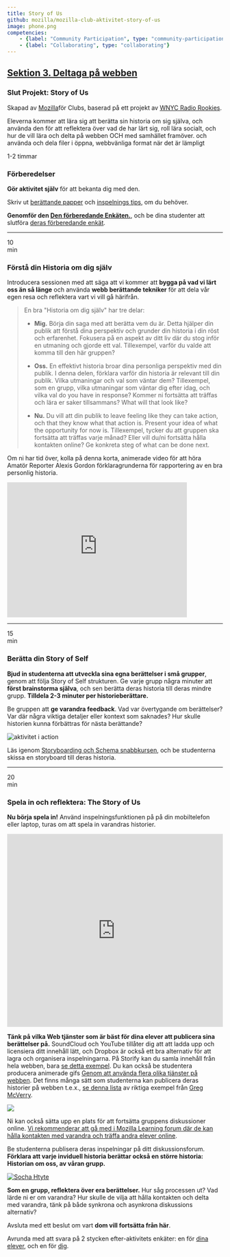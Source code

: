 ```yaml
---
title: Story of Us
github: mozilla/mozilla-club-aktivitet-story-of-us
image: phone.png
competencies:
    - {label: "Community Participation", type: "community-participation"}
    - {label: "Collaborating", type: "collaborating"}
---
```


## [Sektion 3. Deltaga på webben](http://mozilla.github.io/webmaker-curriculum/WebLiteracyBasics-I/)

### Slut Projekt: Story of Us

Skapad av [Mozilla](https://webmaker.org/mentor)för Clubs, baserad på ett projekt av [WNYC Radio Rookies](https://radiorookies.makes.org/thimble/diy-toolkit-how-to-report-your-own-story).

Eleverna kommer att lära sig att berätta sin historia om sig själva, och använda den för att reflektera över vad de har lärt sig, roll lära socialt, och hur de vill lära och delta på webben OCH med samhället framöver. och använda och dela filer i öppna, webbvänliga format när det är lämpligt

1-2 timmar

### Förberedelser

**Gör aktivitet själv** för att bekanta dig med den.

Skriv ut [berättande papper](http://www.scribd.com/doc/198426785/Story-Planning-Worksheet) och [inspelnings tips](http://www.scribd.com/doc/198426782/Recording-och-Interviewing-Basics-Worksheet), om du behöver.

**Genomför den [Den förberedande Enkäten.](http://goo.gl/forms/kAPPY2NDET)**, och be dina studenter att slutföra [deras förberedande enkät](http://goo.gl/forms/KeeMwn7pMJ).

---

10<br>min

### Förstå din Historia om dig själv

Introducera sessionen med att säga att vi kommer att **bygga på vad vi lärt oss än så länge** och använda **webb berättande tekniker** för att dela vår egen resa och reflektera vart vi vill gå härifrån.

> En bra  "Historia om dig själv" har tre delar:
>
> * **Mig.** Börja din saga med att berätta vem du är. Detta hjälper din publik att förstå dina perspektiv och grunder din historia i din röst och erfarenhet. Fokusera på en aspekt av ditt liv där du stog inför en utmaning och gjorde ett val. Tillexempel, varför du valde att komma till den här gruppen?
>
> * **Oss.** En effektivt historia broar dina personliga perspektiv med din publik. I denna delen, förklara varför din historia är relevant till din publik. Vilka utmaningar och val som väntar dem? Tillexempel, som en grupp, vilka utmaningar som väntar dig efter idag, och vilka val do you have in response? Kommer ni fortsätta att träffas och lära er saker tillsammans? What will that look like?
>
> * **Nu.** Du vill att din publik  to leave feeling like they can take action, och that they know what that action is. Present your idea of what the opportunity for now is. Tillexempel, tycker du att gruppen ska fortsätta att träffas varje månad? Eller vill du/ni fortsätta hålla kontakten online? Ge konkreta steg of what can be done next.

Om ni har tid över, kolla på denna korta, animerade video för att höra Amatör Reporter Alexis Gordon förklaragrunderna för rapportering av en bra personlig historia.

<iframe src="https://www.youtube.com/embed/BTtbkgO70-E" allowfullscreen="" frameborder="0" height="315" width="420"></iframe>

---

15<br>min

### Berätta din Story of Self

**Bjud in studenterna att utveckla sina egna berättelser i små grupper**, genom att följa Story of Self strukturen. Ge varje grupp några minuter att **först brainstorma själva**, och sen berätta deras historia till deras mindre grupp. **Tilldela 2-3 minuter per historieberättare.**

Be gruppen att **ge varandra feedback**. Vad var övertygande om berättelser? Var där några viktiga detaljer eller kontext som saknades? Hur skulle historien kunna förbättras för nästa berättande?

![aktivitet i action](http://mozilla.github.io/webmaker-curriculum/images/story-of-us-03.jpg)

Läs igenom [Storyboarding och Schema snabbkursen](https://laura.makes.org/thimble/LTEyNzQ2NzQ2ODg=/schematics-och-storyboards), och be studenterna skissa en storyboard till deras historia.

---

20<br>min

### Spela in och reflektera: The Story of Us

**Nu börja spela in!** Använd inspelningsfunktionen på på din mobiltelefon eller laptop, turas om att spela in varandras historier.

<iframe src="http://plotagon.com/player/42510" webkitallowfullscreen="" mozallowfullscreen="" allowfullscreen="" frameborder="0" height="450" width="100%"></iframe>

**Tänk på vilka Web tjänster som är bäst för dina elever att publicera sina berättelser på.** SoundCloud och YouTube tillåter dig att att ladda upp och licensiera ditt innehåll lätt, och Dropbox är också ett bra alternativ för att lagra och organisera inspelningarna. På Storify kan du samla innehåll från hela webben, bara [se detta exempel](https://storify.com/cpastor24/story-of-us#publiciz). Du kan också be studentera producera animerade gifs [Genom att använda flera olika tjänster på webben](https://katermouse.makes.org/thimble/LTIwNjQwNTYzMjA=/creative-commons-gif-exchange-aktivitet). Det finns många sätt som studenterna kan publicera deras historier på webben t.e.x., [se denna lista](https://github.com/mozilla/teach.webmaker.org/issues/205#issuecomment-84924930) av riktiga exempel från [Greg McVerry](http://twitter.com/jgmac1106).

[![](https://d262ilb51hltx0.cloudfront.net/max/760/1*4i87-EgCi3HNvV-_--PjTg.gif)](https://medium.com/@leelefever/welcome-to-the-next-golden-age-of-animated-gifs-56c4851ae33e)

Ni kan också sätta upp en plats för att fortsätta gruppens diskussioner online. [Vi rekommenderar att gå med i Mozilla Learning forum där de kan hålla kontakten med varandra och träffa andra elever online](http://discourse.webmaker.org/category/clubs).

Be studenterna publisera deras inspelningar på ditt diskussionsforum. **Förklara att varje inviduell historia berättar också en större historia: Historian om oss, av våran grupp.**

[![Socha Htyte](http://mozilla.github.io/webmaker-curriculum/images/story-of-us-02.jpg)](http://www.sochahtyte.com/)

**Som en grupp, reflektera över era berättelser.** Hur såg processen ut? Vad lärde ni er om varandra? Hur skulle de vilja att hålla kontakten och delta med varandra, tänk på både synkrona och asynkrona diskussions alternativ?

Avsluta med ett  beslut om vart **dom vill fortsätta från här**.

Avrunda med att svara på 2 stycken efter-aktivitets enkäter: en för [dina elever](http://goo.gl/forms/8UWO57WswT), och en för [dig](http://goo.gl/forms/gUaeABnBuh).
